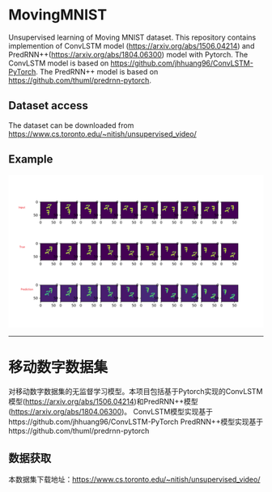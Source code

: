 # MovingMNIST
Unsupervised learning of Moving MNIST dataset. This repository contains implemention of ConvLSTM model (https://arxiv.org/abs/1506.04214) and PredRNN++(https://arxiv.org/abs/1804.06300) model with Pytorch.
The ConvLSTM model is based on https://github.com/jhhuang96/ConvLSTM-PyTorch.
The PredRNN++ model is based on https://github.com/thuml/predrnn-pytorch.

## Dataset access
The dataset can be downloaded from https://www.cs.toronto.edu/~nitish/unsupervised_video/

## Example

![](fig/PredRNN_Pred.png)

---

# 移动数字数据集
对移动数字数据集的无监督学习模型。本项目包括基于Pytorch实现的ConvLSTM模型(https://arxiv.org/abs/1506.04214)和PredRNN++模型(https://arxiv.org/abs/1804.06300)。
ConvLSTM模型实现基于https://github.com/jhhuang96/ConvLSTM-PyTorch
PredRNN++模型实现基于https://github.com/thuml/predrnn-pytorch


## 数据获取
本数据集下载地址：https://www.cs.toronto.edu/~nitish/unsupervised_video/
